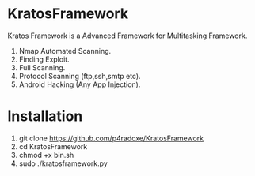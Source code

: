 # KratosFramework
Kratos Framework is a Advanced Framework for Multitasking Framework.
1) Nmap Automated Scanning.
2) Finding Exploit.
3) Full Scanning.
4) Protocol Scanning (ftp,ssh,smtp etc).
5) Android Hacking (Any App Injection).

# Installation
1) git clone https://github.com/p4radoxe/KratosFramework
2) cd KratosFramework
3) chmod +x bin.sh
4) sudo ./kratosframework.py
